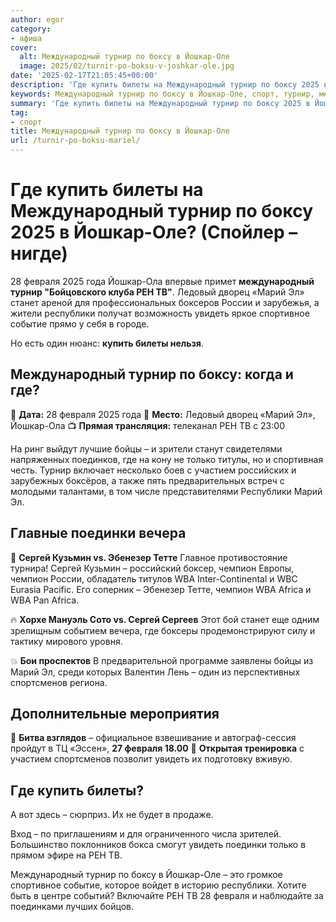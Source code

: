 ```yaml
---
author: egor
category:
- афиша
cover:
  alt: Международный турнир по боксу в Йошкар-Оле
  image: 2025/02/turnir-po-boksu-v-joshkar-ole.jpg
date: '2025-02-17T21:05:45+00:00'
description: 'Где купить билеты на Международный турнир по боксу 2025 в Йошкар-Оле? (Спойлер – нигде) 28 февраля 2025 года Йошкар-Ола впервые примет международный...'
keywords: Международный турнир по боксу в Йошкар-Оле, спорт, турнир, международный, йошкар, февраля, рен, марий, купить, билеты, боксу, 2025, республики, увидеть, сергей, чемпион, wba
summary: 'Где купить билеты на Международный турнир по боксу 2025 в Йошкар-Оле? (Спойлер – нигде) 28 февраля 2025 года Йошкар-Ола впервые примет международный...'
tag:
- спорт
title: Международный турнир по боксу в Йошкар-Оле
url: /turnir-po-boksu-mariel/
---
```


# Где купить билеты на Международный турнир по боксу 2025 в Йошкар-Оле? (Спойлер – нигде)

28 февраля 2025 года Йошкар-Ола впервые примет **международный турнир "Бойцовского клуба РЕН ТВ"**. Ледовый дворец «Марий Эл» станет ареной для профессиональных боксеров России и зарубежья, а жители республики получат возможность увидеть яркое спортивное событие прямо у себя в городе.

Но есть один нюанс: **купить билеты нельзя**.

## Международный турнир по боксу: когда и где?

📅 **Дата:** 28 февраля 2025 года
📍 **Место:** Ледовый дворец «Марий Эл», Йошкар-Ола
📺 **Прямая трансляция:** телеканал РЕН ТВ c 23:00

На ринг выйдут лучшие бойцы – и зрители станут свидетелями напряженных поединков, где на кону не только титулы, но и спортивная честь. Турнир включает несколько боев с участием российских и зарубежных боксёров, а также пять предварительных встреч с молодыми талантами, в том числе представителями Республики Марий Эл.

## Главные поединки вечера

🥊 **Сергей Кузьмин vs. Эбенезер Тетте**
Главное противостояние турнира! Сергей Кузьмин – российский боксер, чемпион Европы, чемпион России, обладатель титулов WBA Inter-Continental и WBC Eurasia Pacific. Его соперник – Эбенезер Тетте, чемпион WBA Africa и WBA Pan Africa.

🔥 **Хорхе Мануэль Сото vs. Сергей Сергеев**
Этот бой станет еще одним зрелищным событием вечера, где боксеры продемонстрируют силу и тактику мирового уровня.

💥 **Бои проспектов**
В предварительной программе заявлены бойцы из Марий Эл, среди которых Валентин Лень – один из перспективных спортсменов региона.

## Дополнительные мероприятия

🎤 **Битва взглядов** – официальное взвешивание и автограф-сессия пройдут в ТЦ «Эссен», **27 февраля 18.00**
🥊 **Открытая тренировка** с участием спортсменов позволит увидеть их подготовку вживую.

## Где купить билеты?

А вот здесь – сюрприз. Их не будет в продаже.

Вход – по приглашениям и для ограниченного числа зрителей. Большинство поклонников бокса смогут увидеть поединки только в прямом эфире на РЕН ТВ.

Международный турнир по боксу в Йошкар-Оле – это громкое спортивное событие, которое войдет в историю республики. Хотите быть в центре событий? Включайте РЕН ТВ 28 февраля и наблюдайте за поединками лучших бойцов.